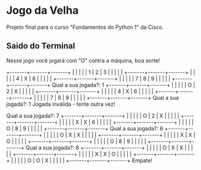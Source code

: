 # Jogo da Velha
Projeto final para o curso "Fundamentos do Python 1" da Cisco.

## Saido do Terminal
Nesse jogo você jogará com "O" contra a máquina, boa sorte!

+-------+-------+-------+
|       |       |       |
|   1   |   2   |   3   |
|       |       |       |
+-------+-------+-------+
|       |       |       |
|   4   |   X   |   6   |
|       |       |       |
+-------+-------+-------+
|       |       |       |
|   7   |   8   |   9   |
|       |       |       |
+-------+-------+-------+
Qual a sua jogada?: 1
+-------+-------+-------+
|       |       |       |
|   O   |   2   |   X   |
|       |       |       |
+-------+-------+-------+
|       |       |       |
|   4   |   X   |   6   |
|       |       |       |
+-------+-------+-------+
|       |       |       |
|   7   |   8   |   9   |
|       |       |       |
+-------+-------+-------+
Qual a sua jogada?: 1
Jogada inválida - tente outra vez!

Qual a sua jogada?: 7
+-------+-------+-------+
|       |       |       |
|   O   |   2   |   X   |
|       |       |       |
+-------+-------+-------+
|       |       |       |
|   X   |   X   |   6   |
|       |       |       |
+-------+-------+-------+
|       |       |       |
|   O   |   8   |   9   |
|       |       |       |
+-------+-------+-------+
Qual a sua jogada?: 6
+-------+-------+-------+
|       |       |       |
|   O   |   X   |   X   |
|       |       |       |
+-------+-------+-------+
|       |       |       |
|   X   |   X   |   O   |
|       |       |       |
+-------+-------+-------+
|       |       |       |
|   O   |   8   |   9   |
|       |       |       |
+-------+-------+-------+
Qual a sua jogada?: 8
+-------+-------+-------+
|       |       |       |
|   O   |   X   |   X   |
|       |       |       |
+-------+-------+-------+
|       |       |       |
|   X   |   X   |   O   |
|       |       |       |
+-------+-------+-------+
|       |       |       |
|   O   |   O   |   X   |
|       |       |       |
+-------+-------+-------+
Empate!
